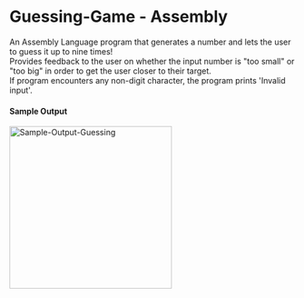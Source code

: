 # Guessing-Game - Assembly
An Assembly Language program that generates a number and lets the user to guess it up to nine times! <br />
Provides feedback to the user on whether the input number is "too small" or "too big" in order to get the user closer to their target. <br />
If program encounters any non-digit character, the program prints 'Invalid input'. <br />

#### Sample Output
<img width="286" alt="Sample-Output-Guessing" src="https://user-images.githubusercontent.com/94030022/169899420-f2c9d211-ab04-4cbf-8a1a-f1553fea6daa.png">
